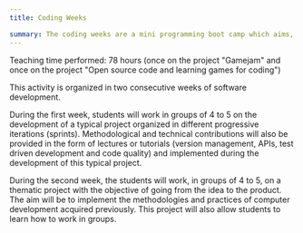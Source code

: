 ```yaml
---
title: Coding Weeks

summary: The coding weeks are a mini programming boot camp which aims, through the realization of computer development projects, to allow students to consolidate their knowledge in programming and development of computer applications on the one hand and on the other hand to learn about the practices and methodologies of computer development in groups. This activity will also allow students to learn and acquire, mainly through practice (some contributions will be the subject of a conference), the fundamentals of the culture of quality of computer code ("software craftsmanship").
---
```


Teaching time performed: 78 hours (once on the project "Gamejam" and once on the project "Open source code and learning games for coding")

This activity is organized in two consecutive weeks of software development.

During the first week, students will work in groups of 4 to 5 on the development of a typical project organized in different progressive iterations (sprints). Methodological and technical contributions will also be provided in the form of lectures or tutorials (version management, APIs, test driven development and code quality) and implemented during the development of this typical project.

During the second week, the students will work, in groups of 4 to 5, on a thematic project with the objective of going from the idea to the product. The aim will be to implement the methodologies and practices of computer development acquired previously. This project will also allow students to learn how to work in groups.
